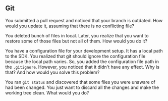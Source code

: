 ## Git

You submitted a pull request and noticed that your branch is outdated. How would you update it, assuming that there is no conflicting file?

You deleted bunch of files in local. Later, you realize that you want to restore some of those files but not all of them. How would you do it?

You have a configuration file for your development setup. It has a local path to the SDK.
You realized that git should ignore the configuration file because the local path varies.
So, you added the configuration file path in the `.gitignore`.
However, you noticed that it didn't have any effect. Why is that? And how would you solve this problem?

You ran `git status` and discovered that some files you were unaware of had been changed.
You just want to discard all the changes and make the working tree clean.
What would you do?
